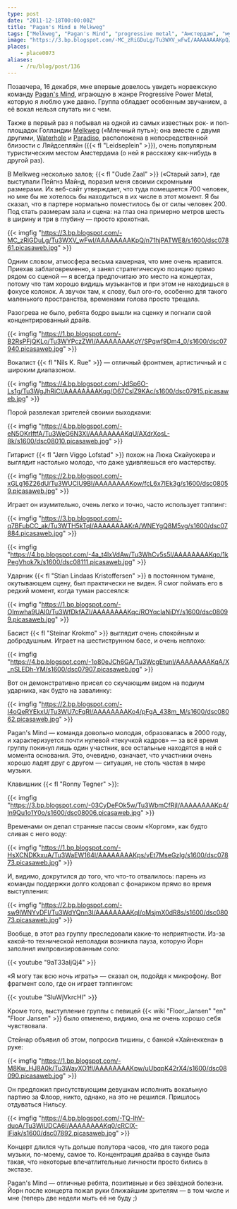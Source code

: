 ```yaml
---
type: post
date: "2011-12-18T00:00:00Z"
title: "Pagan's Mind в Melkweg"
tags: ["Melkweg", "Pagan's Mind", "progressive metal", "Амстердам", "музыка", "Нидерланды"]
image: "https://3.bp.blogspot.com/-MC_zRiGDuLg/Tu3WXV_wFwI/AAAAAAAAKpQ/n71hjPATWE8/s1600/dsc07861.picasaweb.jpg"
places:
    - place0073
aliases:
    - /ru/blog/post/136
---
```


Позавчера, 16 декабря, мне впервые довелось увидеть норвежскую команду [Pagan's Mind](http://www.pagansmind.com/), играющую в жанре Progressive Power Metal, которую я люблю уже давно. Группа обладает особенным звучанием, а её вокал нельзя спутать ни с чем.

<!--more-->

Также в первый раз я побывал на одной из самых известных рок- и поп-площадок Голландии [Melkweg](http://www.melkweg.nl/) («Млечный путь»); она вместе с двумя другими, [Waterhole](http://www.waterhole.nl/) и [Paradiso](http://www.paradiso.nl/), расположена в непосредственной близости с Ляйдсепляйн ({{< fl "Leidseplein" >}}), очень популярным туристическим местом Амстердама (о ней я расскажу как-нибудь в другой раз).

В Melkweg несколько залов; {{< fl "Oude Zaal" >}} («Старый зал»), где выступали Пейгнз Майнд, поразил меня своими скромными размерами. Их веб-сайт утверждает, что туда помещается 700 человек, но мне бы не хотелось бы находиться в их числе в этот момент. Я бы сказал, что в партере нормально поместилось бы от силы человек 200. Под стать размерам зала и сцена: на глаз она примерно метров шесть в ширину и три в глубину — просто крохотная.

{{< imgfig "https://3.bp.blogspot.com/-MC_zRiGDuLg/Tu3WXV_wFwI/AAAAAAAAKpQ/n71hjPATWE8/s1600/dsc07861.picasaweb.jpg" >}}

Одним словом, атмосфера весьма камерная, что мне очень нравится. Приехав заблаговременно, я занял стратегическую позицию прямо рядом со сценой — я всегда предпочитаю это место на концертах, потому что там хорошо видишь музыкантов и при этом не находишься в фокусе колонок. А звучок там, к слову, был ого-го, особенно для такого маленького пространства, временами голова просто трещала.

Разогрева не было, ребята бодро вышли на сценку и погнали свой концентрированный драйв.

{{< imgfig "https://1.bp.blogspot.com/-B2RsPFjQKLo/Tu3WYPczZWI/AAAAAAAAKpY/SPqwf9Dm4_0/s1600/dsc07940.picasaweb.jpg" >}}

Вокалист {{< fl "Nils K. Rue" >}} — отличный фронтмен, артистичный и с широким диапазоном.

{{< imgfig "https://4.bp.blogspot.com/-JdSp6O-Ls1g/Tu3WgJhRiCI/AAAAAAAAKqg/O67CslZ9KAc/s1600/dsc07915.picasaweb.jpg" >}}

Порой развлекал зрителей своими выходками:

{{< imgfig "https://4.bp.blogspot.com/-eN5OKrIftfA/Tu3WeG6N3XI/AAAAAAAAKqU/AXdrXosL-8k/s1600/dsc08010.picasaweb.jpg" >}}

Гитарист {{< fl "Jørn Viggo Lofstad" >}} похож на Люка Скайуокера и выглядит настолько молодо, что даже удивляешься его мастерству.

{{< imgfig "https://2.bp.blogspot.com/-xGLg16Z26dU/Tu3WUCIU9BI/AAAAAAAAKow/fcL6x7IEk3g/s1600/dsc08059.picasaweb.jpg" >}}

Играет он изумительно, очень легко и точно, часто использует тэппинг:

{{< imgfig "https://3.bp.blogspot.com/-q7BFubCC_ak/Tu3WTH5kTqI/AAAAAAAAKrA/WNEYgQ8M5vg/s1600/dsc07884.picasaweb.jpg" >}}

{{< imgfig "https://4.bp.blogspot.com/-4a_t4lxVdAw/Tu3WhCv5s5I/AAAAAAAAKqo/1kPegVhok7k/s1600/dsc08111.picasaweb.jpg" >}}

Ударник {{< fl "Stian Lindaas Kristoffersen" >}} в постоянном тумане, окутывающем сцену, был практически не виден. Я смог поймать его в редкий момент, когда туман рассеялся:

{{< imgfig "https://1.bp.blogspot.com/-OImwha9UAl0/Tu3WfDkfAZI/AAAAAAAAKqc/ROYqcIaNiDY/s1600/dsc08099.picasaweb.jpg" >}}

Басист {{< fl "Steinar Krokmo" >}} выглядит очень спокойным и добродушным. Играет на шестиструнном басе, и очень неплохо:

{{< imgfig "https://4.bp.blogspot.com/-1o80eJCh6GA/Tu3WcgEtunI/AAAAAAAAKqA/X_nSLEDh-YM/s1600/dsc07907.picasaweb.jpg" >}}

Вот он демонстративно присел со скучающим видом на подиум ударника, как будто на завалинку:

{{< imgfig "https://2.bp.blogspot.com/-I4oQeRYEkxU/Tu3WU7cFqRI/AAAAAAAAKo4/pFgA_438m_M/s1600/dsc08062.picasaweb.jpg" >}}

Pagan's Mind — команда довольно молодая, образовалась в 2000 году, и характеризуется почти нулевой «текучкой кадров» — за всё время группу покинул лишь один участник, все остальные находятся в ней с момента основания. Это, очевидно, означает, что участники очень хорошо ладят друг с другом — ситуация, не столь частая в мире музыки.

Клавишник {{< fl "Ronny Tegner" >}}:

{{< imgfig "https://3.bp.blogspot.com/-03CyDeFOk5w/Tu3WbmCfRjI/AAAAAAAAKp4/ln9Qu1o1Y0o/s1600/dsc08006.picasaweb.jpg" >}}

Временами он делал странные пассы своим «Коргом», как будто сливая с него воду:

{{< imgfig "https://1.bp.blogspot.com/-HsXCNDKkxuA/Tu3WaEW164I/AAAAAAAAKps/vEt7MseGzIg/s1600/dsc07873.picasaweb.jpg" >}}

И, видимо, докрутился до того, что что-то отвалилось: парень из команды поддержки долго колдовал с фонариком прямо во время выступления:

{{< imgfig "https://2.bp.blogspot.com/-sw9lWNYvDFI/Tu3WdYQnn3I/AAAAAAAAKqI/oMsjmX0dR8s/s1600/dsc08073.picasaweb.jpg" >}}

Вообще, в этот раз группу преследовали какие-то неприятности. Из-за какой-то технической неполадки возникла пауза, которую Йорн заполнил импровизированным соло:

{{< youtube "9aT33aIjQj4" >}}

«Я могу так всю ночь играть» — сказал он, подойдя к микрофону. Вот фрагмент соло, где он играет тэппингом:

{{< youtube "SluWjVkrcHI" >}}

Кроме того, выступление группы с певицей {{< wiki "Floor_Jansen" "en" "Floor Jansen" >}} было отменено, видимо, она не очень хорошо себя чувствовала.

Стейнар объявил об этом, попросив тишины, с банкой «Хайнеккена» в руке:

{{< imgfig "https://1.bp.blogspot.com/-M8Kw_HJ8A0k/Tu3WayXO1fI/AAAAAAAAKpw/uUbqpK42rX4/s1600/dsc08090.picasaweb.jpg" >}}

Он предложил присутствующим девушкам исполнить вокальную партию за Флоор, никто, однако, на это не решился. Пришлось отдуваться Нильсу.

{{< imgfig "https://4.bp.blogspot.com/-TQ-lhV-duoA/Tu3WiUDCA6I/AAAAAAAAKq0/cRCIX-lFjak/s1600/dsc07892.picasaweb.jpg" >}}

Концерт длился чуть дольше полутора часов, что для такого рода музыки, по-моему, самое то. Концентрация драйва в саунде была такая, что некоторые впечатлительные личности просто бились в экстазе.

Pagan's Mind — отличные ребята, позитивные и без звёздной болезни. Йорн после концерта пожал руки ближайшим зрителям — в том числе и мне (теперь две недели мыть её не буду ;)
